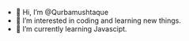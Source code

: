 - 👋 Hi, I’m @Qurbamushtaque
- 👀 I’m interested in coding and learning new things.
- 🌱 I’m currently learning Javascipt.

<!---
Qurbamushtaque/Qurbamushtaque is a ✨ special ✨ repository because its `README.md` (this file) appears on your GitHub profile.
You can click the Preview link to take a look at your changes.
--->
